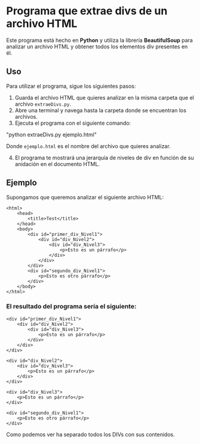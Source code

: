 # Programa que extrae divs de un archivo HTML

Este programa está hecho en **Python** y utiliza la librería **BeautifulSoup** para analizar un archivo HTML y obtener todos los elementos div presentes en él.

## Uso

Para utilizar el programa, sigue los siguientes pasos:

1. Guarda el archivo HTML que quieres analizar en la misma carpeta que el archivo `extraeDivs.py`.
2. Abre una terminal y navega hasta la carpeta donde se encuentran los archivos.
3. Ejecuta el programa con el siguiente comando: 

"python extraeDivs.py ejemplo.html"

Donde `ejemplo.html` es el nombre del archivo que quieres analizar.

4. El programa te mostrará una jerarquía de niveles de div en función de su anidación en el documento HTML.

## Ejemplo

Supongamos que queremos analizar el siguiente archivo HTML:

```
<html>
    <head>
        <title>Test</title>
    </head>
    <body>
        <div id="primer_div_Nivel1">
            <div id="div_Nivel2">
                <div id="div_Nivel3">
                    <p>Esto es un párrafo</p>
                </div>
            </div>
        </div>
        <div id="segundo_div_Nivel1">
            <p>Esto es otro párrafo</p>
        </div>
    </body>
</html>
```


### El resultado del programa sería el siguiente:

```
<div id="primer_div_Nivel1">
    <div id="div_Nivel2">
        <div id="div_Nivel3">
            <p>Esto es un párrafo</p>
        </div>
    </div>
</div>

<div id="div_Nivel2">
    <div id="div_Nivel3">
        <p>Esto es un párrafo</p>
    </div>
</div>

<div id="div_Nivel3">
    <p>Esto es un párrafo</p>
</div>

<div id="segundo_div_Nivel1">
    <p>Esto es otro párrafo</p>
</div>

```

Como podemos ver ha separado todos los DIVs con sus contenidos.









